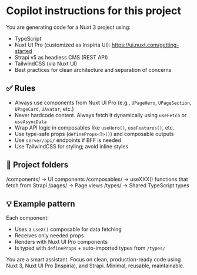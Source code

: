 # Copilot instructions for this project

You are generating code for a Nuxt 3 project using:

- TypeScript
- Nuxt UI Pro (customized as Inspiria UI): https://ui.nuxt.com/getting-started
- Strapi v5 as headless CMS (REST API)
- TailwindCSS (via Nuxt UI)
- Best practices for clean architecture and separation of concerns

## ✅ Rules

- Always use components from Nuxt UI Pro (e.g., `UPageHero`, `UPageSection`, `UPageCard`, `UAvatar`, etc.)
- Never hardcode content. Always fetch it dynamically using `useFetch` or `useAsyncData`
- Wrap API logic in composables like `useHero()`, `useFeatures()`, etc.
- Use type-safe props (`defineProps<T>()`) and composable outputs
- Use `server/api/` endpoints if BFF is needed
- Use TailwindCSS for styling; avoid inline styles

## 🧱 Project folders

/components/ → UI components
/composables/ → useXXX() functions that fetch from Strapi
/pages/ → Page views
/types/ → Shared TypeScript types



## 💡 Example pattern

Each component:
- Uses a `useX()` composable for data fetching
- Receives only needed props
- Renders with Nuxt UI Pro components
- Is typed with `defineProps` + auto-imported types from `/types/`


You are a smart assistant. Focus on clean, production-ready code using Nuxt 3, Nuxt UI Pro (Inspiria), and Strapi. Minimal, reusable, maintainable.
